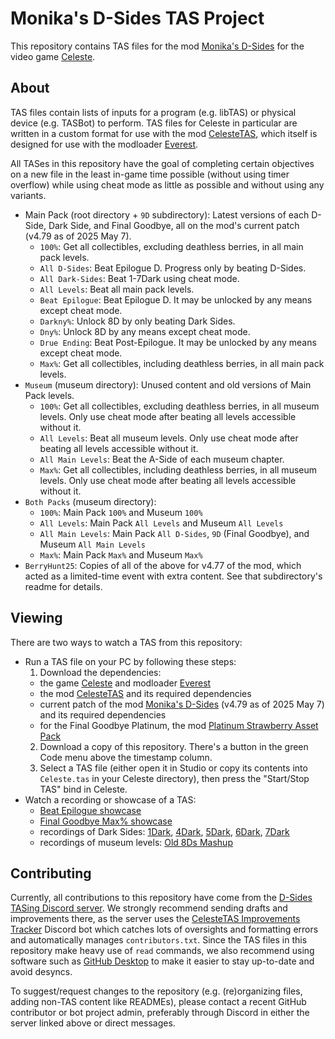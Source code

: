 # Monika's D-Sides TAS Project

This repository contains TAS files for the mod [Monika's D-Sides](https://gamebanana.com/mods/150759) for the video game [Celeste](celestegame.com).

## About

TAS files contain lists of inputs for a program (e.g. libTAS) or physical device (e.g. TASBot) to perform. TAS files for Celeste in particular are written in a custom format for use with the mod [CelesteTAS](https://gamebanana.com/tools/6715), which itself is designed for use with the modloader [Everest](https://everestapi.github.io/).

All TASes in this repository have the goal of completing certain objectives on a new file in the least in-game time possible (without using timer overflow) while using cheat mode as little as possible and without using any variants.

 - Main Pack (root directory + `9D` subdirectory): Latest versions of each D-Side, Dark Side, and Final Goodbye, all on the mod's current patch (v4.79 as of 2025 May 7).
   - `100%`: Get all collectibles, excluding deathless berries, in all main pack levels.
   - `All D-Sides`: Beat Epilogue D. Progress only by beating D-Sides.
   - `All Dark-Sides`: Beat 1-7Dark using cheat mode.
   - `All Levels`: Beat all main pack levels.
   - `Beat Epilogue`: Beat Epilogue D. It may be unlocked by any means except cheat mode.
   - `Darkny%`: Unlock 8D by only beating Dark Sides.
   - `Dny%`: Unlock 8D by any means except cheat mode.
   - `Drue Ending`: Beat Post-Epilogue. It may be unlocked by any means except cheat mode.
   - `Max%`: Get all collectibles, including deathless berries, in all main pack levels.
 - `Museum` (museum directory): Unused content and old versions of Main Pack levels.
   - `100%`: Get all collectibles, excluding deathless berries, in all museum levels. Only use cheat mode after beating all levels accessible without it.
   - `All Levels`: Beat all museum levels. Only use cheat mode after beating all levels accessible without it.
   - `All Main Levels`: Beat the A-Side of each museum chapter.
   - `Max%`: Get all collectibles, including deathless berries, in all museum levels. Only use cheat mode after beating all levels accessible without it.
 - `Both Packs` (museum directory):
   - `100%`: Main Pack `100%` and Museum `100%`
   - `All Levels`: Main Pack `All Levels` and Museum `All Levels`
   - `All Main Levels`: Main Pack `All D-Sides`, `9D` (Final Goodbye), and Museum `All Main Levels`
   - `Max%`: Main Pack `Max%` and Museum `Max%`
 - `BerryHunt25`: Copies of all of the above for v4.77 of the mod, which acted as a limited-time event with extra content. See that subdirectory's readme for details.

## Viewing

There are two ways to watch a TAS from this repository:
 - Run a TAS file on your PC by following these steps:
    1. Download the dependencies:
      - the game [Celeste](celestegame.com) and modloader [Everest](https://everestapi.github.io/)
      - the mod [CelesteTAS](https://gamebanana.com/tools/6715) and its required dependencies
      - current patch of the mod [Monika's D-Sides](https://gamebanana.com/mods/150759) (v4.79 as of 2025 May 7) and its required dependencies
      - for the Final Goodbye Platinum, the mod [Platinum Strawberry Asset Pack](https://gamebanana.com/mods/442093)
    2. Download a copy of this repository. There's a button in the green Code menu above the timestamp column.
    3. Select a TAS file (either open it in Studio or copy its contents into `Celeste.tas` in your Celeste directory), then press the "Start/Stop TAS" bind in Celeste.
 - Watch a recording or showcase of a TAS:
    - [Beat Epilogue showcase](https://www.youtu.be/VxJJegTyc-w)
    - [Final Goodbye Max% showcase](https://www.youtu.be/npSNabouT_4)
    - recordings of Dark Sides: [1Dark](https://www.youtu.be/rKMGs8QMLB0), [4Dark](https://youtu.be/dEut86kWKAw), [5Dark](https://www.youtu.be/Ya6lxjrGoCI), [6Dark](https://www.youtu.be/SUo2iC8UY3o), [7Dark](https://youtu.be/cHdfAiX2-nw)
    - recordings of museum levels: [Old 8Ds Mashup](https://youtu.be/6_0hd2D_KSw)

## Contributing

Currently, all contributions to this repository have come from the [D-Sides TASing Discord server](https://discord.gg/pqcRSnQbzg). We strongly recommend sending drafts and improvements there, as the server uses the [CelesteTAS Improvements Tracker](https://github.com/Kataiser/CelesteTAS-Improvements-Tracker) Discord bot which catches lots of oversights and formatting errors and automatically manages `contributors.txt`. Since the TAS files in this repository make heavy use of `read` commands, we also recommend using software such as [GitHub Desktop](https://desktop.github.com/) to make it easier to stay up-to-date and avoid desyncs.

To suggest/request changes to the repository (e.g. (re)organizing files, adding non-TAS content like READMEs), please contact a recent GitHub contributor or bot project admin, preferably through Discord in either the server linked above or direct messages.